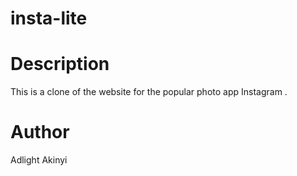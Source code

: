 # insta-lite

# Description

This is a clone of the website for the popular photo app Instagram .

# Author
Adlight Akinyi
